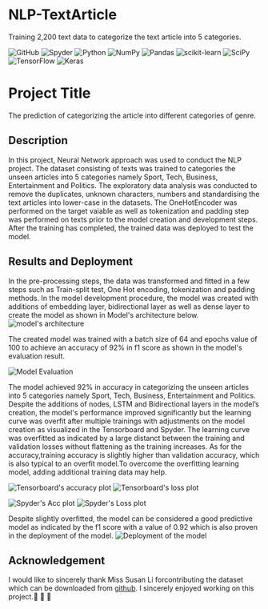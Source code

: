 # NLP-TextArticle
 Training 2,200 text data to categorize the text article into 5 categories.
 
![GitHub](https://img.shields.io/badge/github-%23121011.svg?style=for-the-badge&logo=github&logoColor=white)
![Spyder](https://img.shields.io/badge/Spyder-838485?style=for-the-badge&logo=spyder%20ide&logoColor=maroon)
![Python](https://img.shields.io/badge/python-3670A0?style=for-the-badge&logo=python&logoColor=ffdd54)
![NumPy](https://img.shields.io/badge/numpy-%23013243.svg?style=for-the-badge&logo=numpy&logoColor=white)
![Pandas](https://img.shields.io/badge/pandas-%23150458.svg?style=for-the-badge&logo=pandas&logoColor=white)
![scikit-learn](https://img.shields.io/badge/scikit--learn-%23F7931E.svg?style=for-the-badge&logo=scikit-learn&logoColor=white)
![SciPy](https://img.shields.io/badge/SciPy-%230C55A5.svg?style=for-the-badge&logo=scipy&logoColor=%white)
![TensorFlow](https://img.shields.io/badge/TensorFlow-%23FF6F00.svg?style=for-the-badge&logo=TensorFlow&logoColor=white)
![Keras](https://img.shields.io/badge/Keras-%23D00000.svg?style=for-the-badge&logo=Keras&logoColor=white)

# Project Title
The prediction of categorizing the article into different categories of genre. 

## Description
In this project, Neural Network approach was used to conduct the NLP project. The dataset consisting of texts was trained to categories the unseen articles into 5 categories namely Sport, Tech, Business, Entertainment and Politics. The exploratory data analysis was conducted to remove the duplicates, unknown characters, numbers and standardising the text articles into lower-case in the datasets. The OneHotEncoder was performed on the target vaiable as well as tokenization and padding step was performed on texts prior to the model creation and development steps. After the training has completed, the trained data was deployed to test the model.

## Results and Deployment
In the pre-processing steps, the data was transformed and fitted in a few steps such as Train-split test, One Hot encoding, tokenization and padding methods. In the model development procedure, the model was created with additions of embedding layer, bidirectional layer as well as dense layer to create the model as shown in Model's architecture below.
![model's architecture](https://user-images.githubusercontent.com/107612253/175307159-edc11ff4-f67d-438b-9c8d-e21cb60f2e48.png)

The created model was trained with a batch size of 64 and epochs value of 100 to achieve an accuracy of 92% in f1 score as shown in the model's evaluation result.

![Model Evaluation](https://user-images.githubusercontent.com/107612253/175307541-1832a535-1370-4b96-957c-56dd93c621e0.jpg)

The model achieved 92% in accuracy in categorizing the unseen articles into  5 categories namely Sport, Tech, Business, Entertainment and Politics.  Despite the additions of nodes, LSTM and Bidirectional layers in the model’s creation, the model's performance improved significantly but the learning curve was overfit after multiple trainings with adjustments on the model creation as visualized in the Tensorboard and Spyder. The learning curve was overfitted as indicated by a large distanct between the training and validation losses without flattening as the training increases. As for the accuracy,training accuracy is slightly higher than validation accuracy, which is also typical to an overfit model.To overcome the overfitting learning model, adding additional training data may help. 

![Tensorboard's accuracy plot](https://user-images.githubusercontent.com/107612253/175308331-5329a285-8f30-41ca-89b1-56611e76f057.jpg)
![Tensorboard's loss plot](https://user-images.githubusercontent.com/107612253/175308355-ad486a97-4433-4b31-b2a8-6c7355757b80.jpg)

![Spyder's Acc plot](https://user-images.githubusercontent.com/107612253/175308397-a2cce491-ed88-4f7f-bcdf-e6d0570000d9.png)
![Spyder's Loss plot](https://user-images.githubusercontent.com/107612253/175308429-b189e3cb-57f8-46c2-94f9-f4f37f24fd75.png)



Despite slightly overfitted, the model can be considered a good predictive model as indicated by the f1 score with a value of 0.92 which is also proven in the deployment of the model.
![Deployment of the model](https://user-images.githubusercontent.com/107612253/175308717-fed6fe54-03f0-48ec-b394-25fba3a9f391.png)


## Acknowledgement
I would like to sincerely thank  Miss Susan Li forcontributing the dataset which can be downloaded from [github](https://raw.githubusercontent.com/susanli2016/PyCon-Canada-2019-NLP-Tutorial/master/bbc-text.csv). I sincerely enjoyed working on this project.:smiling_face_with_three_hearts:	:smiling_face_with_three_hearts:	:smiling_face_with_three_hearts:	

